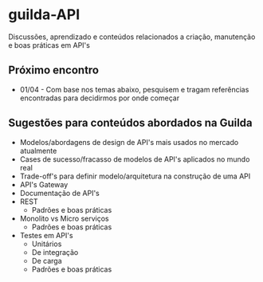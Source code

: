 # guilda-API
Discussões, aprendizado e conteúdos relacionados a criação, manutenção e boas práticas em API's

## Próximo encontro
- 01/04 - Com base nos temas abaixo, pesquisem e tragam referências encontradas para decidirmos por onde começar
## Sugestões para conteúdos abordados na Guilda
- Modelos/abordagens de design de API's mais usados no mercado atualmente
- Cases de sucesso/fracasso de modelos de API's aplicados no mundo real
- Trade-off's para definir modelo/arquitetura na construção de uma API
- API's Gateway
- Documentação de API's
- REST
  - Padrões e boas práticas
- Monolito vs Micro serviços
  - Padrões e boas práticas
- Testes em API's
  - Unitários
  - De integração
  - De carga
  - Padrões e boas práticas
